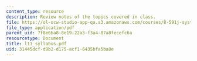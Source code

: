 ```yaml
---
content_type: resource
description: Review notes of the topics covered in class.
file: https://ol-ocw-studio-app-qa.s3.amazonaws.com/courses/8-591j-systems-biology-fall-2004/31445dcfd9b2d175acf16435bfa5ba8e_l11_syllabus.pdf
file_type: application/pdf
parent_uid: 7f8e6ba8-8e19-22a3-f3a4-87a8fecefc6a
resourcetype: Document
title: l11_syllabus.pdf
uid: 31445dcf-d9b2-d175-acf1-6435bfa5ba8e
---
```

